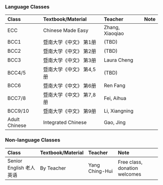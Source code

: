 ### Language Classes

| Class        | Textbook/Material          | Teacher | Note |
|:-------------|:------------------|:------|:------|
| ECC 	| Chinese Made Easy  	|Zhang, Xiaoqiao	|  | 
| BCC1 	| 暨南大学《中文》 第1册 	| (TBD) |  | 
| BCC2 	| 暨南大学《中文》 第2册 	| (TBD) |  | 
| BCC3 	| 暨南大学《中文》 第3册 	| Laura Cheng |  | 
| BCC4/5 	| 暨南大学《中文》 第4,5册 	| (TBD) |  | 
| BCC6 	| 暨南大学《中文》 第6册 	| Ren Fang |  | 
| BCC7/8 	| 暨南大学《中文》 第7,8册 	| Fei, Aihua  |  | 
| BCC9/10 	| 暨南大学《中文》 第9册 	| Li, Xiangning |  | 
| Adult Chinese 	| Integrated Chinese 	| Gao, Jing |  | 

### Non-language Classes

| Class        | Textbook/Material          | Teacher | Note |
|:-------------|:------------------|:------|:------|
| Senior English 老人英语	| By Teacher 	| Yang Ching-Hui | Free class, donation welcomes | 
